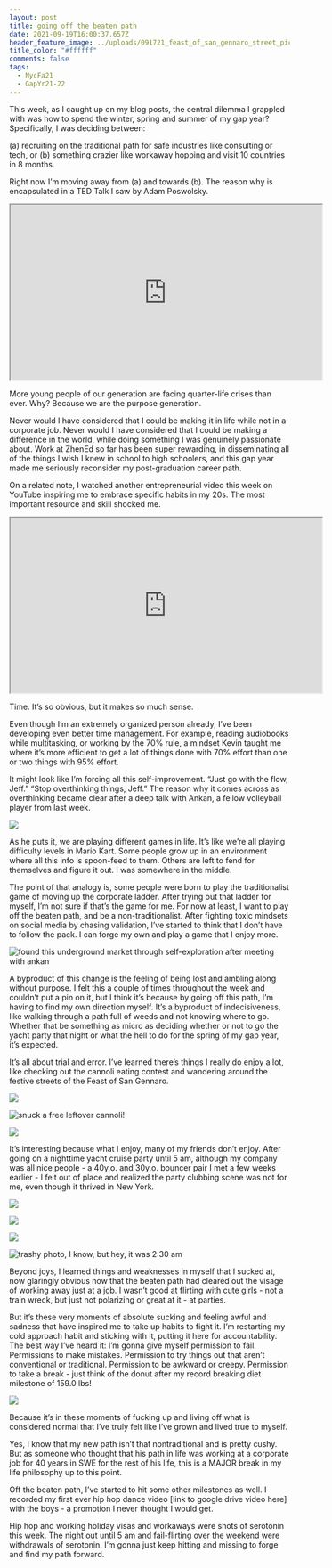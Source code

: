 ```yaml
---
layout: post
title: going off the beaten path
date: 2021-09-19T16:00:37.657Z
header_feature_image: ../uploads/091721_feast_of_san_gennaro_street_pic.png
title_color: "#ffffff"
comments: false
tags:
  - NycFa21
  - GapYr21-22
---
```

This week, as I caught up on my blog posts, the central dilemma I grappled with was how to spend the winter, spring and summer of my gap year? Specifically, I was deciding between:

(a) recruiting on the traditional path for safe industries like consulting or tech, or 
(b) something crazier like workaway hopping and visit 10 countries in 8 months.

Right now I’m moving away from (a) and towards (b). The reason why is encapsulated in a TED Talk I saw by Adam Poswolsky.

<div class="video-box"><iframe width="560" height="315" src="https://www.youtube.com/embed/ddek3gQVt9Y?rel=0" allow="accelerometer; autoplay; encrypted-media; gyroscope; picture-in-picture" allowfullscreen></iframe></div>

More young people of our generation are facing quarter-life crises than ever. Why? Because we are the purpose generation.

Never would I have considered that I could be making it in life while not in a corporate job. Never would I have considered that I could be making a difference in the world, while doing something I was genuinely passionate about. Work at ZhenEd so far has been super rewarding, in disseminating all of the things I wish I knew in school to high schoolers, and this gap year made me seriously reconsider my post-graduation career path.

On a related note, I watched another entrepreneurial video this week on YouTube inspiring me to embrace specific habits in my 20s. The most important resource and skill shocked me.

<div class="video-box"><iframe width="560" height="315" src="https://www.youtube.com/embed/o-sl7m75L98?rel=0" allow="accelerometer; autoplay; encrypted-media; gyroscope; picture-in-picture" allowfullscreen></iframe></div>

Time. It’s so obvious, but it makes so much sense.

Even though I’m an extremely organized person already, I’ve been developing even better time management. For example, reading audiobooks while multitasking, or working by the 70% rule, a mindset Kevin taught me where it’s more efficient to get a lot of things done with 70% effort than one or two things with 95% effort. 

It might look like I’m forcing all this self-improvement. “Just go with the flow, Jeff.” “Stop overthinking things, Jeff.” The reason why it comes across as overthinking became clear after a deep talk with Ankan, a fellow volleyball player from last week.

![](../uploads/091521_ankan_jeff.png)

As he puts it, we are playing different games in life. It’s like we’re all playing difficulty levels in Mario Kart. Some people grow up in an environment where all this info is spoon-feed to them. Others are left to fend for themselves and figure it out. I was somewhere in the middle. 

The point of that analogy is, some people were born to play the traditionalist game of moving up the corporate ladder. After trying out that ladder for myself, I’m not sure if that’s the game for me. For now at least, I want to play off the beaten path, and be a non-traditionalist. After fighting toxic mindsets on social media by chasing validation, I’ve started to think that I don’t have to follow the pack. I can forge my own and play a game that I enjoy more.

![found this underground market through self-exploration after meeting with ankan](../uploads/091521_underground_market.jpeg "found this underground market through self-exploration after meeting with ankan")

A byproduct of this change is the feeling of being lost and ambling along without purpose. I felt this a couple of times throughout the week and couldn’t put a pin on it, but I think it’s because by going off this path, I’m having to find my own direction myself. It’s a byproduct of indecisiveness, like walking through a path full of weeds and not knowing where to go. Whether that be something as micro as deciding whether or not to go the yacht party that night or what the hell to do for the spring of my gap year, it’s expected.

It’s all about trial and error. I’ve learned there’s things I really do enjoy a lot, like checking out the cannoli eating contest and wandering around the festive streets of the Feast of San Gennaro. 

![](../uploads/091721_cannoli_eating_contest.png)

![snuck a free leftover cannoli!](../uploads/091721_jeff_holding_cannoli.jpeg "snuck a free leftover cannoli!")

![](../uploads/091721_feast_of_san_gennaro_street_pic.png)

It’s interesting because what I enjoy, many of my friends don’t enjoy. After going on a nighttime yacht cruise party until 5 am, although my company was all nice people - a 40y.o. and 30y.o. bouncer pair I met a few weeks earlier - I felt out of place and realized the party clubbing scene was not for me, even though it thrived in New York.

![](../uploads/091721_party_yacht.jpeg)

![](../uploads/091721_dumbo_night.jpeg)

![](../uploads/091721_statue_of_liberty.jpeg)

![trashy photo, I know, but hey, it was 2:30 am](../uploads/091721_trashy_photo_jeff.jpeg "trashy photo, I know, but hey, it was 2:30 am")

Beyond joys, I learned things and weaknesses in myself that I sucked at, now glaringly obvious now that the beaten path had cleared out the visage of working away just at a job. I wasn’t good at flirting with cute girls - not a train wreck, but just not polarizing or great at it - at parties.

But it’s these very moments of absolute sucking and feeling awful and sadness that have inspired me to take up habits to fight it. I’m restarting my cold approach habit and sticking with it, putting it here for accountability. The best way I’ve heard it: I’m gonna give myself permission to fail. Permissions to make mistakes. Permission to try things out that aren’t conventional or traditional. Permission to be awkward or creepy. Permission to take a break - just think of the donut after my record breaking diet milestone of 159.0 lbs! 

![](../uploads/091821_donut.png)

Because it’s in these moments of fucking up and living off what is considered normal that I’ve truly felt like I’ve grown and lived true to myself. 

Yes, I know that my new path isn’t that nontraditional and is pretty cushy. But as someone who thought that his path in life was working at a corporate job for 40 years in SWE for the rest of his life, this is a MAJOR break in my life philosophy up to this point. 

Off the beaten path, I’ve started to hit some other milestones as well. I recorded my first ever hip hop dance video \[link to google drive video here] with the boys - a promotion I never thought I would get. 

Hip hop and working holiday visas and workaways were shots of serotonin this week. The night out until 5 am and fail-flirting over the weekend were withdrawals of serotonin. I’m gonna just keep hitting and missing to forge and find my path forward.